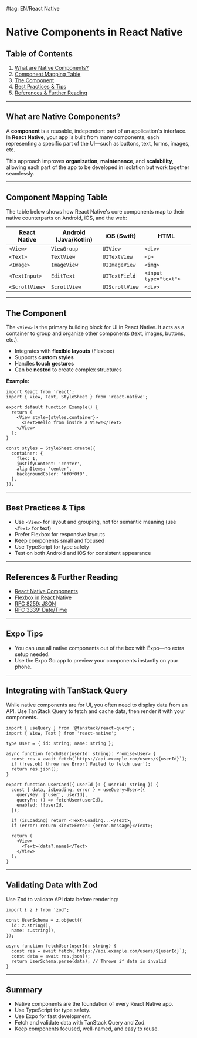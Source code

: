 #tag: EN/React Native
# Native Components in React Native

## Table of Contents
1. [What are Native Components?](#what-are-native-components)
2. [Component Mapping Table](#component-mapping-table)
3. [The <View> Component](#the-view-component)
4. [Best Practices & Tips](#best-practices--tips)
5. [References & Further Reading](#references--further-reading)

---

## What are Native Components?

A **component** is a reusable, independent part of an application's interface. In **React Native**, your app is built from many components, each representing a specific part of the UI—such as buttons, text, forms, images, etc.

This approach improves **organization**, **maintenance**, and **scalability**, allowing each part of the app to be developed in isolation but work together seamlessly.

---

## Component Mapping Table

The table below shows how React Native's core components map to their native counterparts on Android, iOS, and the web:

| **React Native** | **Android (Java/Kotlin)** | **iOS (Swift)** | **HTML**              |
|------------------|--------------------------|-----------------|-----------------------|
| `<View>`         | `ViewGroup`              | `UIView`        | `<div>`               |
| `<Text>`         | `TextView`               | `UITextView`    | `<p>`                 |
| `<Image>`        | `ImageView`              | `UIImageView`   | `<img>`               |
| `<TextInput>`    | `EditText`               | `UITextField`   | `<input type="text">`|
| `<ScrollView>`   | `ScrollView`             | `UIScrollView`  | `<div>`               |

---

## The <View> Component

The `<View>` is the primary building block for UI in React Native. It acts as a container to group and organize other components (text, images, buttons, etc.).

- Integrates with **flexible layouts** (Flexbox)
- Supports **custom styles**
- Handles **touch gestures**
- Can be **nested** to create complex structures

**Example:**
```tsx
import React from 'react';
import { View, Text, StyleSheet } from 'react-native';

export default function Example() {
  return (
    <View style={styles.container}>
      <Text>Hello from inside a View!</Text>
    </View>
  );
}

const styles = StyleSheet.create({
  container: {
    flex: 1,
    justifyContent: 'center',
    alignItems: 'center',
    backgroundColor: '#f0f0f0',
  },
});
```

---

## Best Practices & Tips
- Use `<View>` for layout and grouping, not for semantic meaning (use `<Text>` for text)
- Prefer Flexbox for responsive layouts
- Keep components small and focused
- Use TypeScript for type safety
- Test on both Android and iOS for consistent appearance

---

## References & Further Reading
- [React Native Components](https://reactnative.dev/docs/components-and-apis)
- [Flexbox in React Native](https://reactnative.dev/docs/flexbox)
- [RFC 8259: JSON](https://tools.ietf.org/html/rfc8259)
- [RFC 3339: Date/Time](https://tools.ietf.org/html/rfc3339)

---

## Expo Tips
- You can use all native components out of the box with Expo—no extra setup needed.
- Use the Expo Go app to preview your components instantly on your phone.

---

## Integrating with TanStack Query
While native components are for UI, you often need to display data from an API. Use TanStack Query to fetch and cache data, then render it with your components.

```tsx
import { useQuery } from '@tanstack/react-query';
import { View, Text } from 'react-native';

type User = { id: string; name: string };

async function fetchUser(userId: string): Promise<User> {
  const res = await fetch(`https://api.example.com/users/${userId}`);
  if (!res.ok) throw new Error('Failed to fetch user');
  return res.json();
}

export function UserCard({ userId }: { userId: string }) {
  const { data, isLoading, error } = useQuery<User>({
    queryKey: ['user', userId],
    queryFn: () => fetchUser(userId),
    enabled: !!userId,
  });

  if (isLoading) return <Text>Loading...</Text>;
  if (error) return <Text>Error: {error.message}</Text>;

  return (
    <View>
      <Text>{data?.name}</Text>
    </View>
  );
}
```

---

## Validating Data with Zod
Use Zod to validate API data before rendering:

```tsx
import { z } from 'zod';

const UserSchema = z.object({
  id: z.string(),
  name: z.string(),
});

async function fetchUser(userId: string) {
  const res = await fetch(`https://api.example.com/users/${userId}`);
  const data = await res.json();
  return UserSchema.parse(data); // Throws if data is invalid
}
```

---

## Summary
- Native components are the foundation of every React Native app.
- Use TypeScript for type safety.
- Use Expo for fast development.
- Fetch and validate data with TanStack Query and Zod.
- Keep components focused, well-named, and easy to reuse. 